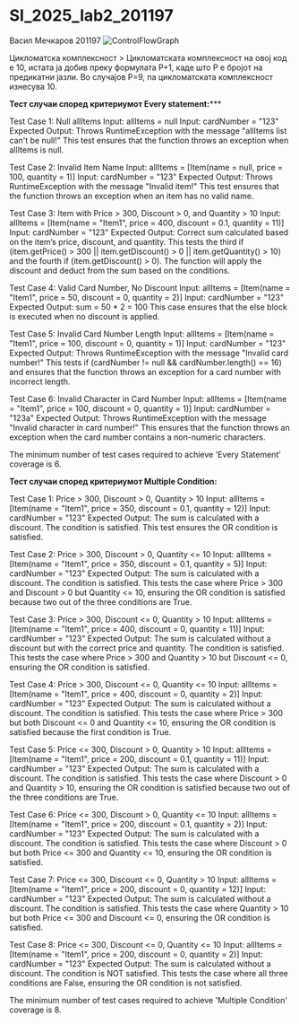# SI_2025_lab2_201197

Васил Мечкаров 201197
![ControlFlowGraph](https://github.com/user-attachments/assets/84b43c0c-d838-42cc-8c41-b4f5c34a8663)

Цикломатска комплексност > 
Цикломатската комплексност на овој код е 10, истата ја добив преку формулата P+1, каде што P е бројот на предикатни јазли. Во случајoв P=9, па цикломатската комплексност изнесува 10.


********************Тест случаи според критериумот Every statement:***********************


Test Case 1: Null allItems
Input: allItems = null
Input: cardNumber = "123"
Expected Output: Throws RuntimeException with the message "allItems list can't be null!"
This test ensures that the function throws an exception when allItems is null.


Test Case 2: Invalid Item Name
Input: allItems = [Item(name = null, price = 100, quantity = 1)]
Input: cardNumber = "123"
Expected Output: Throws RuntimeException with the message "Invalid item!"
This test ensures that the function throws an exception when an item has no valid name.


Test Case 3: Item with Price > 300, Discount > 0, and Quantity > 10
Input: allItems = [Item(name = "Item1", price = 400, discount = 0.1, quantity = 11)]
Input: cardNumber = "123"
Expected Output: Correct sum calculated based on the item’s price, discount, and quantity.
This tests the third if (item.getPrice() > 300 || item.getDiscount() > 0 || item.getQuantity() > 10) and the fourth if (item.getDiscount() > 0). The function will apply the discount and deduct from the sum based on the conditions.


Test Case 4: Valid Card Number, No Discount
Input: allItems = [Item(name = "Item1", price = 50, discount = 0, quantity = 2)]
Input: cardNumber = "123"
Expected Output: sum = 50 * 2 = 100
This case ensures that the else block is executed when no discount is applied.


Test Case 5: Invalid Card Number Length
Input: allItems = [Item(name = "Item1", price = 100, discount = 0, quantity = 1)]
Input: cardNumber = "123"
Expected Output: Throws RuntimeException with the message "Invalid card number!"
This tests if (cardNumber != null && cardNumber.length() == 16) and ensures that the function throws an exception for a card number with incorrect length.


Test Case 6: Invalid Character in Card Number
Input: allItems = [Item(name = "Item1", price = 100, discount = 0, quantity = 1)]
Input: cardNumber = "123a"
Expected Output: Throws RuntimeException with the message "Invalid character in card number!"
This ensures that the function throws an exception when the card number contains a non-numeric characters.


The minimum number of test cases required to achieve 'Every Statement' coverage is 6.


********************Тест случаи според критериумот Multiple Condition:********************


Test Case 1: Price > 300, Discount > 0, Quantity > 10
Input: allItems = [Item(name = "Item1", price = 350, discount = 0.1, quantity = 12)]
Input: cardNumber = "123"
Expected Output: The sum is calculated with a discount. The condition is satisfied.
This test ensures the OR condition is satisfied.


Test Case 2: Price > 300, Discount > 0, Quantity <= 10
Input: allItems = [Item(name = "Item1", price = 350, discount = 0.1, quantity = 5)]
Input: cardNumber = "123"
Expected Output: The sum is calculated with a discount. The condition is satisfied.
This tests the case where Price > 300 and Discount > 0 but Quantity <= 10, ensuring the OR condition is satisfied because two out of the three conditions are True.


Test Case 3: Price > 300, Discount <= 0, Quantity > 10
Input: allItems = [Item(name = "Item1", price = 400, discount = 0, quantity = 11)]
Input: cardNumber = "123"
Expected Output: The sum is calculated without a discount but with the correct price and quantity. The condition is satisfied.
This tests the case where Price > 300 and Quantity > 10 but Discount <= 0, ensuring the OR condition is satisfied.


Test Case 4: Price > 300, Discount <= 0, Quantity <= 10
Input: allItems = [Item(name = "Item1", price = 400, discount = 0, quantity = 2)]
Input: cardNumber = "123"
Expected Output: The sum is calculated without a discount. The condition is satisfied.
This tests the case where Price > 300 but both Discount <= 0 and Quantity <= 10, ensuring the OR condition is satisfied because the first condition is True.


Test Case 5: Price <= 300, Discount > 0, Quantity > 10
Input: allItems = [Item(name = "Item1", price = 200, discount = 0.1, quantity = 11)]
Input: cardNumber = "123"
Expected Output: The sum is calculated with a discount. The condition is satisfied.
This tests the case where Discount > 0 and Quantity > 10, ensuring the OR condition is satisfied because two out of the three conditions are True.


Test Case 6: Price <= 300, Discount > 0, Quantity <= 10
Input: allItems = [Item(name = "Item1", price = 200, discount = 0.1, quantity = 2)]
Input: cardNumber = "123"
Expected Output: The sum is calculated with a discount. The condition is satisfied.
This tests the case where Discount > 0 but both Price <= 300 and Quantity <= 10, ensuring the OR condition is satisfied.


Test Case 7: Price <= 300, Discount <= 0, Quantity > 10
Input: allItems = [Item(name = "Item1", price = 200, discount = 0, quantity = 12)]
Input: cardNumber = "123"
Expected Output: The sum is calculated without a discount. The condition is satisfied.
This tests the case where Quantity > 10 but both Price <= 300 and Discount <= 0, ensuring the OR condition is satisfied.


Test Case 8: Price <= 300, Discount <= 0, Quantity <= 10
Input: allItems = [Item(name = "Item1", price = 200, discount = 0, quantity = 2)]
Input: cardNumber = "123"
Expected Output: The sum is calculated without a discount. The condition is NOT satisfied.
This tests the case where all three conditions are False, ensuring the OR condition is not satisfied.


The minimum number of test cases required to achieve 'Multiple Condition' coverage is 8.



